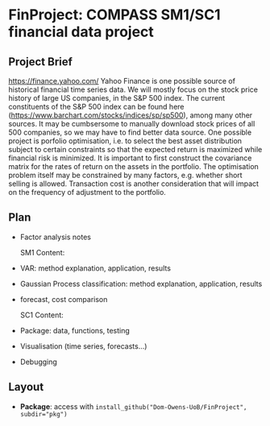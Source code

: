 # FinProject: COMPASS SM1/SC1 financial data project

## Project Brief 

https://finance.yahoo.com/
Yahoo Finance is one possible source of historical financial time series data.
We will mostly focus on the stock price history of large US companies, in the S&P
500 index. The current constituents of the S&P 500 index can be found here (https://www.barchart.com/stocks/indices/sp/sp500),
among many other sources. It may be cumbsersome to manually download stock
prices of all 500 companies, so we may have to find better data source.
One possible project is porfolio optimisation, i.e. to select the best asset
distribution subject to certain constraints so that the expected return is
maximized while financial risk is minimized. It is important to first construct
the covariance matrix for the rates of return on the assets in the portfolio. The
optimisation problem itself may be constrained by many factors, e.g. whether
short selling is allowed. Transaction cost is another consideration that will
impact on the frequency of adjustment to the portfolio.



## Plan

- Factor analysis notes

  SM1 Content:
- VAR: method explanation, application, results
- Gaussian Process classification: method explanation, application, results
- forecast, cost comparison

  SC1 Content:
- Package: data, functions, testing
- Visualisation (time series, forecasts...)
- Debugging

## Layout
- **Package**: access with `install_github("Dom-Owens-UoB/FinProject", subdir="pkg")`
